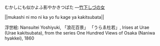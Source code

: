 むかしにも似かよふ影やかきつばた
—[竹下しづの女](https://ja.wikipedia.org/wiki/竹下しづの女)

||mukashi ni mo ni ka yo fu kage ya kakitsubata||

浮世絵: Nansuitei Yoshiyuki, 「浪花百景」 「うらゑ杜若」, Irises at Urae (Urae kakitsubata), from the series One Hundred Views of Osaka (Naniwa hyakkei), 1860